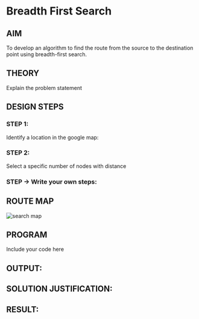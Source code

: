 # Breadth First Search
## AIM

To develop an algorithm to find the route from the source to the destination point using breadth-first search.

## THEORY
Explain the problem statement

## DESIGN STEPS

### STEP 1:
Identify a location in the google map:

### STEP 2:
Select a specific number of nodes with distance

### STEP -> Write your own steps:


## ROUTE MAP
![search map](https://user-images.githubusercontent.com/75235455/166149155-ac51d5de-27e3-4b46-a1b4-0fffcd4b283b.jpg)


## PROGRAM
Include your code here


## OUTPUT:

## SOLUTION JUSTIFICATION:

## RESULT:

